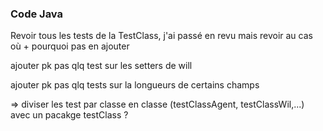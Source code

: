 ### Code Java

Revoir tous les tests de la TestClass, j'ai passé en revu mais revoir au cas où + pourquoi pas en ajouter

ajouter pk pas qlq test sur les setters de will

ajouter pk pas qlq tests sur la longueurs de certains champs 

=> diviser les test par classe en classe (testClassAgent, testClassWil,...) avec un pacakge testClass ?